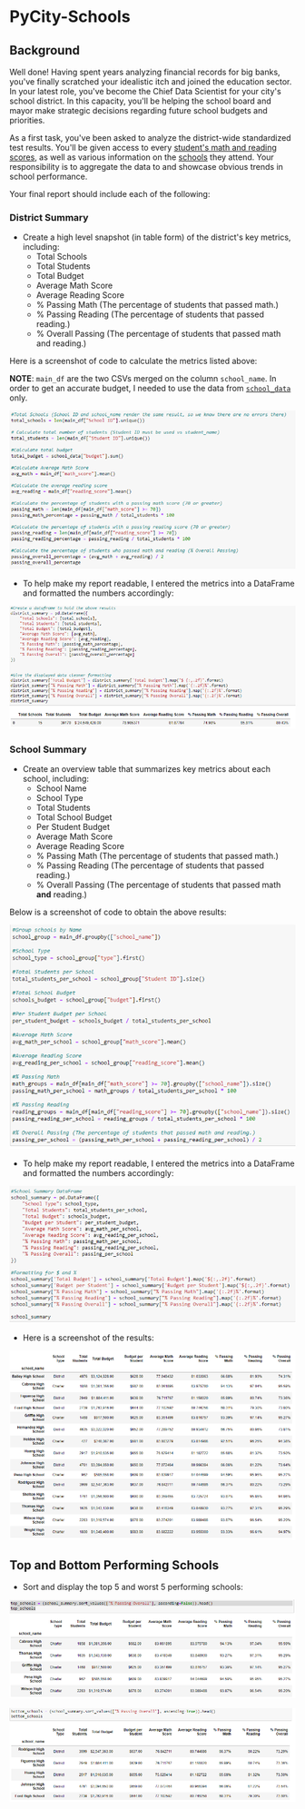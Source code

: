 # PyCity-Schools



## Background

Well done! Having spent years analyzing financial records for big banks, you've finally scratched your idealistic itch and joined the education sector. In your latest role, you've become the Chief Data Scientist for your city's school district. In this capacity, you'll be helping the school board and mayor make strategic decisions regarding future school budgets and priorities.

As a first task, you've been asked to analyze the district-wide standardized test results. You'll be given access to every [student's math and reading scores](https://github.com/jaryan77/PyCity-Schools/blob/main/PyCitySchools/Resources/students_complete.csv), as well as various information on the [schools](https://github.com/jaryan77/PyCity-Schools/blob/main/PyCitySchools/Resources/schools_complete.csv) they attend. Your responsibility is to aggregate the data to and showcase obvious trends in school performance.

Your final report should include each of the following:

### District Summary
* Create a high level snapshot (in table form) of the district's key metrics, including:
    * Total Schools
    * Total Students
    * Total Budget
    * Average Math Score
    * Average Reading Score
    * % Passing Math (The percentage of students that passed math.)
    * % Passing Reading (The percentage of students that passed reading.)
    * % Overall Passing (The percentage of students that passed math and reading.)

Here is a screenshot of code to calculate the metrics listed above:

**NOTE**: `main_df` are the two CSVs merged on the column `school_name`. In order to get an accurate budget, I needed to use the data from [`school_data`](https://github.com/jaryan77/PyCity-Schools/blob/main/PyCitySchools/Resources/schools_complete.csv) only.

![district_summary_calc](Images/district_summary_calculations.PNG)

* To help make my report readable, I entered the metrics into a DataFrame and formatted the numbers accordingly:

![district_summary_df](Images/district_summary_df.PNG)

### School Summary

* Create an overview table that summarizes key metrics about each school, including:
  * School Name
  * School Type
  * Total Students
  * Total School Budget
  * Per Student Budget
  * Average Math Score
  * Average Reading Score
  * % Passing Math (The percentage of students that passed math.)
  * % Passing Reading (The percentage of students that passed reading.)
  * % Overall Passing (The percentage of students that passed math **and** reading.)

Below is a screenshot of code to obtain the above results: 

![school_summary_calc.png](Images/school_summary_calc.png)

* To help make my report readable, I entered the metrics into a DataFrame and formatted the numbers accordingly:

![school_sum_format](Images/school_sum_format.png)

* Here is a screenshot of the results: 

![school_summary](Images/school_summary.png)

## Top and Bottom Performing Schools

* Sort and display the top 5 and worst 5 performing schools: 

![top_schools](Images/top_schools.png)

![bottom_schools](Images/bottom_schools.png)




